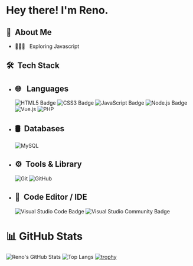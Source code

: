 <h1> Hey there! I'm Reno.</h1>

<h2>👾 &nbsp;About Me </h2>

- 👨🏻‍💻 &nbsp; Exploring Javascript

<h2> 🛠 &nbsp;Tech Stack</h2>

- ## 🌐 &nbsp; Languages
  ![HTML5 Badge](https://img.shields.io/badge/HTML5-E34F26?logo=html5&logoColor=fff&style=flat)
  ![CSS3 Badge](https://img.shields.io/badge/CSS3-1572B6?logo=css3&logoColor=fff&style=flat)
  ![JavaScript Badge](https://img.shields.io/badge/JavaScript-F7DF1E?logo=javascript&logoColor=000&style=flat)
  ![Node.js Badge](https://img.shields.io/badge/Node.js-339933?logo=nodedotjs&logoColor=fff&style=flat)
  ![Vue.js](https://img.shields.io/badge/Vue.js-4FC08D?logo=vue.js&logoColor=fff&style=flat)
  ![PHP](https://img.shields.io/badge/PHP-777BB4?logo=php&logoColor=fff&style=flat)
  
- ## 🛢 &nbsp;Databases
  ![MySQL](https://img.shields.io/badge/MySQL-4479A1?logo=mysql&logoColor=fff&style=flat)

- ## ⚙️ &nbsp;Tools & Library
  ![Git](https://img.shields.io/badge/Git-F05032?logo=git&logoColor=fff&style=flat)
  ![GitHub](https://img.shields.io/badge/GitHub-181717?logo=github&logoColor=fff&style=flat)

- ## 🔧 &nbsp;Code Editor / IDE
  ![Visual Studio Code Badge](https://img.shields.io/badge/Visual%20Studio%20Code-007ACC?logo=visualstudiocode&logoColor=fff&style=flat)
  ![Visual Studio Community Badge](https://img.shields.io/badge/Visual%20Studio%20Community-5C2D91?logo=visualstudio&logoColor=fff&style=flat)

# 📊 GitHub Stats

![Reno's GitHub Stats](https://github-readme-stats.vercel.app/api?username=RenoTxT&show_icons=true&theme=radical)
![Top Langs](https://github-readme-stats.vercel.app/api/top-langs/?username=RenoTxT&layout=compact&theme=radical)
[![trophy](https://github-profile-trophy.vercel.app/?username=RenoTxT&theme=radical&no-frame=true&row=1)](https://github.com/ryo-ma/github-profile-trophy)

